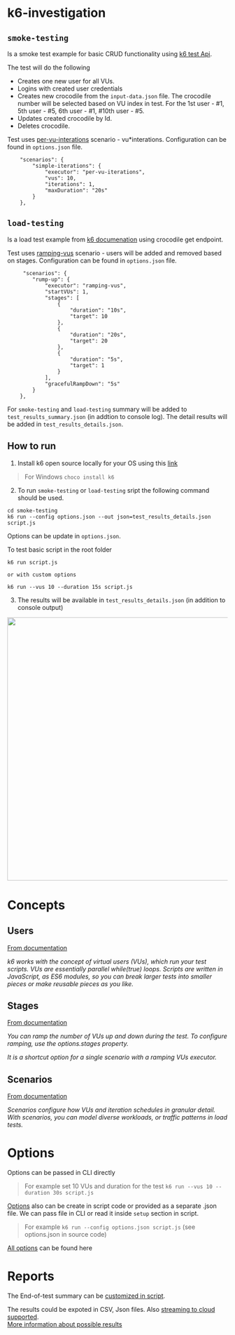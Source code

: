 # k6-investigation

## `smoke-testing` 
Is a smoke test example for basic CRUD functionality using [k6 test Api](https://test-api.k6.io/). <br /> 

The test will do the following <br /> 
- Creates one new user for all VUs.
- Logins with created user credentials
- Creates new crocodile from the `input-data.json` file. The crocodile number will be selected based on VU index in test. For the 1st user - #1, 5th user - #5, 6th user -  #1, #10th user - #5.
- Updates created crocodile by Id.
- Deletes crocodile.

Test uses [per-vu-interations](https://k6.io/docs/using-k6/scenarios/executors/per-vu-iterations/) scenario - vu*interations. Configuration can be found in `options.json` file. 
```
    "scenarios": {
        "simple-iterations": {
            "executor": "per-vu-iterations",
            "vus": 10,
            "iterations": 1,
            "maxDuration": "20s"
        }
    },
```

## `load-testing` 
Is a load test example from [k6 documenation](https://k6.io/docs/test-types/load-testing/) using crocodile get endpoint.

Test uses [ramping-vus](https://k6.io/docs/using-k6/scenarios/executors/ramping-vus/) scenario - users will be added and removed based on stages. Configuration can be found in `options.json` file. 
```
     "scenarios": {
        "rump-up": {
            "executor": "ramping-vus",
            "startVUs": 1,
            "stages": [
                {
                    "duration": "10s",
                    "target": 10
                },
                {
                    "duration": "20s",
                    "target": 20
                },
                {
                    "duration": "5s",
                    "target": 1
                }
            ],
            "gracefulRampDown": "5s"
        }
    },
```

For `smoke-testing` and `load-testing` summary will be added to `test_results_summary.json` (in addtion to console log). The detail results will be added in `test_results_details.json`.

## How to run

1. Install k6 open source locally for your OS using this [link](https://k6.io/docs/get-started/installation/ "ks Download")
>For Windows `choco install k6`

2. To run `smoke-testing` or `load-testing` sript the following command should be used. 
```
cd smoke-testing
k6 run --config options.json --out json=test_results_details.json script.js
```
Options can be update in `options.json`.<br />

To test basic script in the root folder

```
k6 run script.js

or with custom options 

k6 run --vus 10 --duration 15s script.js
```

3. The results will be available in `test_results_details.json` (in addition to console output) <br />


<img src="https://user-images.githubusercontent.com/16937972/206269390-7031cfa0-1408-4198-841a-e06d845426b6.png" width="600" height="600">

# Concepts

## Users 
[From documentation](https://k6.io/docs/get-started/running-k6/#adding-more-vus)

*k6 works with the concept of virtual users (VUs), which run your test scripts. VUs are essentially parallel while(true) loops. Scripts are written in JavaScript, as ES6 modules, so you can break larger tests into smaller pieces or make reusable pieces as you like.*

## Stages
[From documentation](https://k6.io/docs/get-started/running-k6/#stages-ramping-up-down-vus)

*You can ramp the number of VUs up and down during the test. To configure ramping, use the options.stages property.*<br />

*It is a shortcut option for a single scenario with a ramping VUs executor.*

## Scenarios

[From documentation](https://k6.io/docs/using-k6/scenarios/)

*Scenarios configure how VUs and iteration schedules in granular detail. With scenarios, you can model diverse workloads, or traffic patterns in load tests.*

# Options
Options can be passed in CLI directly
>For example set 10 VUs and duration for the test  `k6 run --vus 10 --duration 30s script.js`

[Options](https://k6.io/docs/using-k6/k6-options/how-to "Setup options") also can be create in script code or provided as a separate .json file. We can pass file in CLI or read it inside `setup` section in script.
> For example `k6 run --config options.json script.js` (see options.json in source code)<br />

[All options](https://k6.io/docs/using-k6/k6-options/reference/ "k6 Options") can be found here

# Reports
The End-of-test summary can be [customized in script](https://k6.io/docs/results-output/end-of-test/custom-summary/).<br />

The results could be expoted in CSV, Json files. Also [streaming to cloud supported](https://k6.io/docs/results-output/real-time/).<br />
[More information about possible results](https://k6.io/docs/results-output/end-of-test/)
